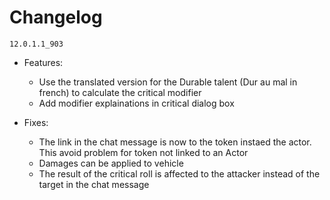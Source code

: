 # Changelog

`12.0.1.1_903`

* Features:
  * Use the translated version for the Durable talent (Dur au mal in french) to calculate the critical modifier
  * Add modifier explainations in critical dialog box

* Fixes:
  * The link in the chat message is now to the token instaed the actor. This avoid problem for token not linked to an Actor
  * Damages can be applied to vehicle
  * The result of the critical roll is affected to the attacker instead of the target in the chat message
